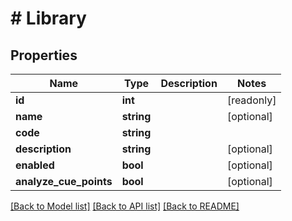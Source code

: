 # # Library

## Properties

Name | Type | Description | Notes
------------ | ------------- | ------------- | -------------
**id** | **int** |  | [readonly]
**name** | **string** |  | [optional]
**code** | **string** |  |
**description** | **string** |  | [optional]
**enabled** | **bool** |  | [optional]
**analyze_cue_points** | **bool** |  | [optional]

[[Back to Model list]](../../README.md#models) [[Back to API list]](../../README.md#endpoints) [[Back to README]](../../README.md)
